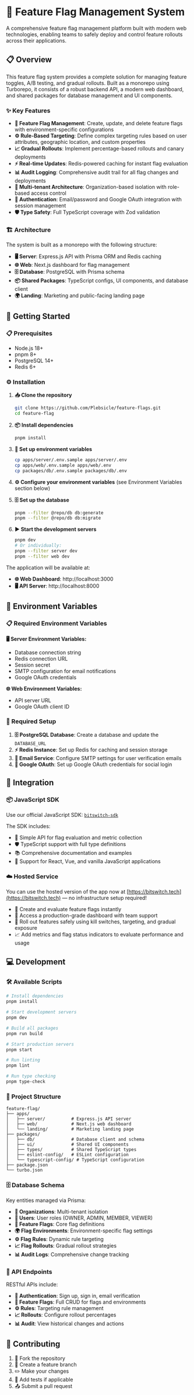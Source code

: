 
# 🚀 Feature Flag Management System

A comprehensive feature flag management platform built with modern web technologies, enabling teams to safely deploy and control feature rollouts across their applications.

## 📋 Overview

This feature flag system provides a complete solution for managing feature toggles, A/B testing, and gradual rollouts. Built as a monorepo using Turborepo, it consists of a robust backend API, a modern web dashboard, and shared packages for database management and UI components.

### ✨ Key Features

- **🎯 Feature Flag Management**: Create, update, and delete feature flags with environment-specific configurations  
- **⚙️ Rule-Based Targeting**: Define complex targeting rules based on user attributes, geographic location, and custom properties  
- **📈 Gradual Rollouts**: Implement percentage-based rollouts and canary deployments  
- **⚡ Real-time Updates**: Redis-powered caching for instant flag evaluation  
- **📊 Audit Logging**: Comprehensive audit trail for all flag changes and deployments  
- **🏢 Multi-tenant Architecture**: Organization-based isolation with role-based access control  
- **🔐 Authentication**: Email/password and Google OAuth integration with session management  
- **🛡️ Type Safety**: Full TypeScript coverage with Zod validation  

### 🏗️ Architecture

The system is built as a monorepo with the following structure:

- **🖥️ Server**: Express.js API with Prisma ORM and Redis caching  
- **🌐 Web**: Next.js dashboard for flag management  
- **🗄️ Database**: PostgreSQL with Prisma schema  
- **📦 Shared Packages**: TypeScript configs, UI components, and database client  
- **🌍 Landing**: Marketing and public-facing landing page  

## 🚀 Getting Started

### 📋 Prerequisites

- Node.js 18+  
- pnpm 8+  
- PostgreSQL 14+  
- Redis 6+  

### ⚙️ Installation

1. **📥 Clone the repository**
   ```bash
   git clone https://github.com/Plebsicle/feature-flags.git
   cd feature-flag
   ```

2. **📦 Install dependencies**
   ```bash
   pnpm install
   ```

3. **🔧 Set up environment variables**
   ```bash
   cp apps/server/.env.sample apps/server/.env
   cp apps/web/.env.sample apps/web/.env
   cp packages/db/.env.sample packages/db/.env
   ```

4. **⚙️ Configure your environment variables** (see Environment Variables section below)

5. **🗄️ Set up the database**
   ```bash
   pnpm --filter @repo/db db:generate
   pnpm --filter @repo/db db:migrate
   ```

6. **▶️ Start the development servers**
   ```bash
   pnpm dev
   # Or individually:
   pnpm --filter server dev
   pnpm --filter web dev
   ```

The application will be available at:
- **🌐 Web Dashboard**: http://localhost:3000  
- **🖥️ API Server**: http://localhost:8000  

## 🔧 Environment Variables

### 📋 Required Environment Variables

**🖥️ Server Environment Variables:**
- Database connection string  
- Redis connection URL  
- Session secret  
- SMTP configuration for email notifications  
- Google OAuth credentials  

**🌐 Web Environment Variables:**
- API server URL  
- Google OAuth client ID  

### 🔧 Required Setup

1. **🗄️ PostgreSQL Database**: Create a database and update the `DATABASE_URL`  
2. **⚡ Redis Instance**: Set up Redis for caching and session storage  
3. **📧 Email Service**: Configure SMTP settings for user verification emails  
4. **🔐 Google OAuth**: Set up Google OAuth credentials for social login  

## 🔌 Integration

### 📦 JavaScript SDK

Use our official JavaScript SDK: [`bitswitch-sdk`](https://www.npmjs.com/package/bitswitch-sdk)

The SDK includes:

- 🎯 Simple API for flag evaluation and metric collection
- 🛡️ TypeScript support with full type definitions  
- 📚 Comprehensive documentation and examples  
- 🎨 Support for React, Vue, and vanilla JavaScript applications  

### ☁️ Hosted Service

You can use the hosted version of the app now at [https://bitswitch.tech](https://bitswitch.tech) — no infrastructure setup required!

- 🚀 Create and evaluate feature flags instantly  
- 🏢 Access a production-grade dashboard with team support  
- 🔄 Roll out features safely using kill switches, targeting, and gradual exposure  
- 📈 Add metrics and flag status indicators to evaluate performance and usage  

## 💻 Development

### 🛠️ Available Scripts

```bash
# Install dependencies
pnpm install

# Start development servers
pnpm dev

# Build all packages
pnpm run build

# Start production servers
pnpm start

# Run linting
pnpm lint

# Run type checking
pnpm type-check
```

### 📁 Project Structure

```
feature-flag/
├── apps/
│   ├── server/          # Express.js API server
│   ├── web/             # Next.js web dashboard
│   └── landing/         # Marketing landing page
├── packages/
│   ├── db/              # Database client and schema
│   ├── ui/              # Shared UI components
│   ├── types/           # Shared TypeScript types
│   ├── eslint-config/   # ESLint configuration
│   └── typescript-config/ # TypeScript configuration
├── package.json
└── turbo.json
```

### 🗄️ Database Schema

Key entities managed via Prisma:

- **🏢 Organizations**: Multi-tenant isolation  
- **👥 Users**: User roles (OWNER, ADMIN, MEMBER, VIEWER)  
- **🚩 Feature Flags**: Core flag definitions  
- **🌍 Flag Environments**: Environment-specific flag settings  
- **⚙️ Flag Rules**: Dynamic rule targeting  
- **📈 Flag Rollouts**: Gradual rollout strategies  
- **📊 Audit Logs**: Comprehensive change tracking  

### 🔗 API Endpoints

RESTful APIs include:

- **🔐 Authentication**: Sign up, sign in, email verification  
- **🚩 Feature Flags**: Full CRUD for flags and environments  
- **⚙️ Rules**: Targeting rule management  
- **📈 Rollouts**: Configure rollout percentages  
- **📊 Audit**: View historical changes and actions  

## 🤝 Contributing

1. 🍴 Fork the repository  
2. 🌿 Create a feature branch  
3. ✏️ Make your changes  
4. 🧪 Add tests if applicable  
5. 📤 Submit a pull request  

